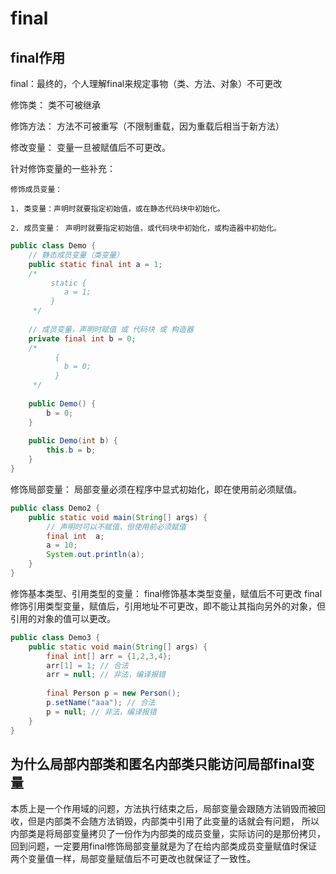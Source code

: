 # final

## final作用
final：最终的，个人理解final来规定事物（类、方法、对象）不可更改

修饰类： 类不可被继承

修饰方法： 方法不可被重写（不限制重载，因为重载后相当于新方法）

修改变量： 变量一旦被赋值后不可更改。

针对修饰变量的一些补充：

    修饰成员变量：

    1. 类变量：声明时就要指定初始值，或在静态代码块中初始化。

    2. 成员变量： 声明时就要指定初始值，或代码块中初始化，或构造器中初始化。

```java
public class Demo {
    // 静态成员变量（类变量）
    public static final int a = 1;
    /*
         static {
            a = 1;
         }       
     */
    
    // 成员变量，声明时赋值 或 代码块 或 构造器
    private final int b = 0;
    /*
          {
            b = 0;
          }
     */
    
    public Demo() {
        b = 0;
    }
    
    public Demo(int b) {
        this.b = b;
    }
}
```


修饰局部变量：
    局部变量必须在程序中显式初始化，即在使用前必须赋值。
```java
public class Demo2 {
    public static void main(String[] args) {
        // 声明时可以不赋值，但使用前必须赋值
        final int  a;
        a = 10;
        System.out.println(a);
    }
}
```


修饰基本类型、引用类型的变量：
    final修饰基本类型变量，赋值后不可更改
    final修饰引用类型变量，赋值后，引用地址不可更改，即不能让其指向另外的对象，但引用的对象的值可以更改。
```java
public class Demo3 {
    public static void main(String[] args) {
        final int[] arr = {1,2,3,4};
        arr[1] = 1; // 合法
        arr = null; // 非法，编译报错
        
        final Person p = new Person();
        p.setName("aaa"); // 合法
        p = null; // 非法，编译报错
    }
}
```



## 为什么局部内部类和匿名内部类只能访问局部final变量
本质上是一个作用域的问题，方法执行结束之后，局部变量会跟随方法销毁而被回收，但是内部类不会随方法销毁，内部类中引用了此变量的话就会有问题，
所以内部类是将局部变量拷贝了一份作为内部类的成员变量，实际访问的是那份拷贝，回到问题，一定要用final修饰局部变量就是为了在给内部类成员变量赋值时保证两个变量值一样，局部变量赋值后不可更改也就保证了一致性。